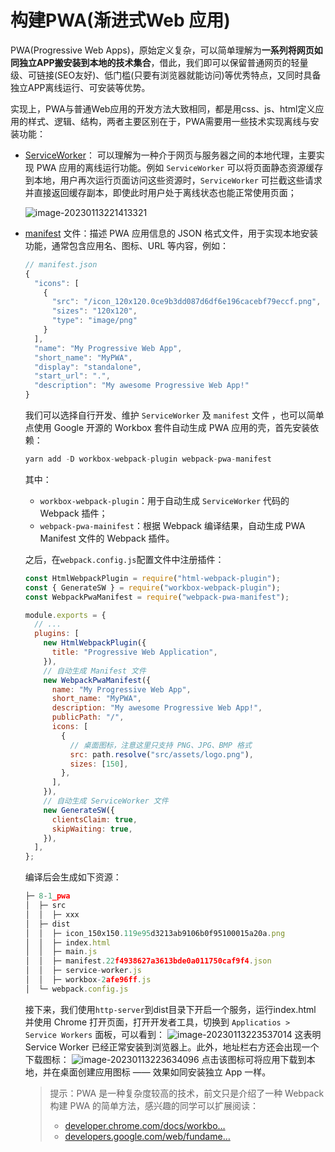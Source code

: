 # 构建PWA(渐进式Web 应用)

PWA(Progressive Web Apps)，原始定义复杂，可以简单理解为**一系列将网页如同独立APP搬安装到本地的技术集合**，借此，我们即可以保留普通网页的轻量级、可链接(SEO友好)、低门槛(只要有浏览器就能访问)等优秀特点，又同时具备独立APP离线运行、可安装等优势。

实现上，PWA与普通Web应用的开发方法大致相同，都是用css、js、html定义应用的样式、逻辑、结构，两者主要区别在于，PWA需要用一些技术实现离线与安装功能：

- [ServiceWorker](https://link.juejin.cn/?target=https%3A%2F%2Fdeveloper.mozilla.org%2Fen-US%2Fdocs%2FWeb%2FAPI%2FService_Worker_API)： 可以理解为一种介于网页与服务器之间的本地代理，主要实现 PWA 应用的离线运行功能。例如 `ServiceWorker` 可以将页面静态资源缓存到本地，用户再次运行页面访问这些资源时，`ServiceWorker` 可拦截这些请求并直接返回缓存副本，即使此时用户处于离线状态也能正常使用页面；

  ![image-20230113221413321](https://lewis-note.oss-cn-beijing.aliyuncs.com/github/image-20230113221413321.png)

- [manifest](https://link.juejin.cn/?target=https%3A%2F%2Fweb.dev%2Fadd-manifest%2F%3Futm_source%3Ddevtools) 文件：描述 PWA 应用信息的 JSON 格式文件，用于实现本地安装功能，通常包含应用名、图标、URL 等内容，例如：

  ```javascript
  // manifest.json
  {
    "icons": [
      {
        "src": "/icon_120x120.0ce9b3dd087d6df6e196cacebf79eccf.png",
        "sizes": "120x120",
        "type": "image/png"
      }
    ],
    "name": "My Progressive Web App",
    "short_name": "MyPWA",
    "display": "standalone",
    "start_url": ".",
    "description": "My awesome Progressive Web App!"
  }
  ```

  我们可以选择自行开发、维护 `ServiceWorker` 及 `manifest` 文件 ，也可以简单点使用 Google 开源的 Workbox 套件自动生成 PWA 应用的壳，首先安装依赖：
  ```javascript
  yarn add -D workbox-webpack-plugin webpack-pwa-manifest
  ```

  其中：

  - `workbox-webpack-plugin`：用于自动生成 `ServiceWorker` 代码的 Webpack 插件；
  - `webpack-pwa-mainifest`：根据 Webpack 编译结果，自动生成 PWA Manifest 文件的 Webpack 插件。

  之后，在`webpack.config.js`配置文件中注册插件：
  ```javascript
  const HtmlWebpackPlugin = require("html-webpack-plugin");
  const { GenerateSW } = require("workbox-webpack-plugin");
  const WebpackPwaManifest = require("webpack-pwa-manifest");
  
  module.exports = {
    // ...
    plugins: [
      new HtmlWebpackPlugin({
        title: "Progressive Web Application",
      }),
      // 自动生成 Manifest 文件
      new WebpackPwaManifest({
        name: "My Progressive Web App",
        short_name: "MyPWA",
        description: "My awesome Progressive Web App!",
        publicPath: "/",
        icons: [
          {
            // 桌面图标，注意这里只支持 PNG、JPG、BMP 格式
            src: path.resolve("src/assets/logo.png"),
            sizes: [150],
          },
        ],
      }),
      // 自动生成 ServiceWorker 文件
      new GenerateSW({
        clientsClaim: true,
        skipWaiting: true,
      }),
    ],
  };
  ```

  编译后会生成如下资源：
  ```javascript
  ├─ 8-1_pwa
  │  ├─ src
  │  │  ├─ xxx
  │  ├─ dist
  │  │  ├─ icon_150x150.119e95d3213ab9106b0f95100015a20a.png
  │  │  ├─ index.html
  │  │  ├─ main.js
  │  │  ├─ manifest.22f4938627a3613bde0a011750caf9f4.json
  │  │  ├─ service-worker.js
  │  │  ├─ workbox-2afe96ff.js
  │  └─ webpack.config.js
  ```

  接下来，我们使用`http-server`到dist目录下开启一个服务，运行index.html 并使用 Chrome 打开页面，打开开发者工具，切换到 `Applicatios > Service Workers` 面板，可以看到：
  ![image-20230113223537014](https://lewis-note.oss-cn-beijing.aliyuncs.com/github/image-20230113223537014.png)
  这表明 Service Worker 已经正常安装到浏览器上。此外，地址栏右方还会出现一个下载图标：
  ![image-20230113223634096](https://lewis-note.oss-cn-beijing.aliyuncs.com/github/image-20230113223634096.png)
  点击该图标可将应用下载到本地，并在桌面创建应用图标 —— 效果如同安装独立 App 一样。

  > 提示：PWA 是一种复杂度较高的技术，前文只是介绍了一种 Webpack 构建 PWA 的简单方法，感兴趣的同学可以扩展阅读：
  >
  > - [developer.chrome.com/docs/workbo…](https://link.juejin.cn/?target=https%3A%2F%2Fdeveloper.chrome.com%2Fdocs%2Fworkbox%2Fmodules%2Fworkbox-webpack-plugin%2F)
  > - [developers.google.com/web/fundame…](https://link.juejin.cn/?target=https%3A%2F%2Fdevelopers.google.com%2Fweb%2Ffundamentals%2Fprimers%2Fservice-workers)













